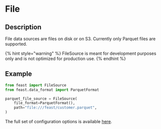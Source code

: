 # File

## Description

File data sources are files on disk or on S3.
Currently only Parquet files are supported.

{% hint style="warning" %}
FileSource is meant for development purposes only and is not optimized for production use.
{% endhint %}

## Example

```python
from feast import FileSource
from feast.data_format import ParquetFormat

parquet_file_source = FileSource(
    file_format=ParquetFormat(),
    path="file:///feast/customer.parquet",
)
```

The full set of configuration options is available [here](https://rtd.feast.dev/en/latest/index.html#feast.infra.offline_stores.file_source.FileSource).
